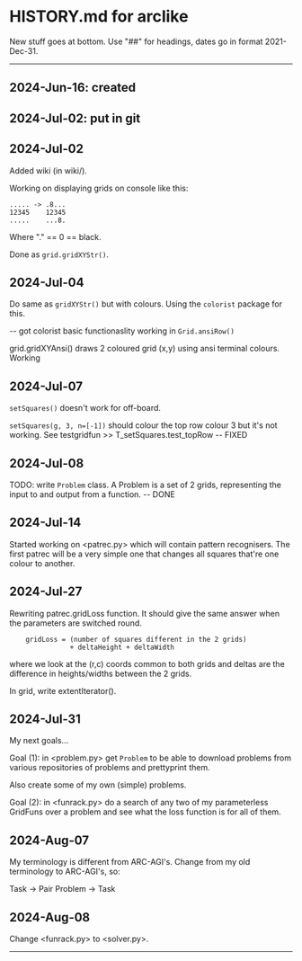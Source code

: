 # HISTORY.md for arclike

New stuff goes at bottom. Use "##" for headings, dates go in format 2021-Dec-31.

----

## 2024-Jun-16: created

## 2024-Jul-02: put in git

## 2024-Jul-02

Added wiki (in wiki/).

Working on displaying grids on console like this:

```
..... -> .8...
12345    12345
.....    ...8.
```

Where "." == 0 == black.

Done as `grid.gridXYStr()`.

## 2024-Jul-04

Do same as `gridXYStr()` but with colours. Using the `colorist` package for this.

-- got colorist basic functionaslity working in `Grid.ansiRow()`

grid.gridXYAnsi() draws 2 coloured grid (x,y) using ansi terminal colours. Working

## 2024-Jul-07

`setSquares()` doesn't work for off-board.

`setSquares(g, 3, n=[-1])` should colour the top row colour 3 but it's not working.
See testgridfun >> T_setSquares.test_topRow -- FIXED

## 2024-Jul-08

TODO: write `Problem` class. A Problem is a set of 2 grids, representing the
input to and output from a function. -- DONE


## 2024-Jul-14

Started working on <patrec.py> which will contain pattern recognisers.
The first patrec will be a very simple one that changes all squares that're one colour to another.

## 2024-Jul-27

Rewriting patrec.gridLoss function. It should give the same answer when the
parameters are switched round.

```
    gridLoss = (number of squares different in the 2 grids)
               + deltaHeight + deltaWidth
```

where we look at the (r,c) coords common to both grids and deltas are the
difference in heights/widths between the 2 grids.

In grid, write extentIterator().

## 2024-Jul-31

My next goals...

Goal (1): in <problem.py> get `Problem` to be able to download problems from
various repositories of problems and prettyprint them.

Also create some of my own (simple) problems.

Goal (2): in <funrack.py> do a search of any two of my parameterless GridFuns
over a problem and see what the loss function is for all of them.

## 2024-Aug-07

My terminology is different from ARC-AGI's. Change from my old terminology
to ARC-AGI's, so:

Task -> Pair
Problem -> Task

## 2024-Aug-08

Change <funrack.py> to <solver.py>.


----
